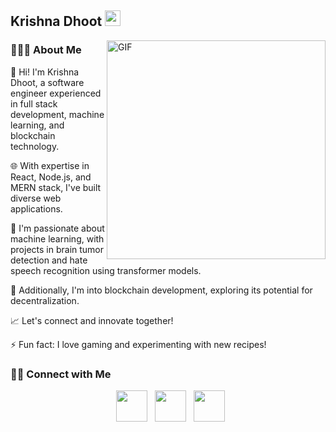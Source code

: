 <h2> Krishna Dhoot <img src="https://github.com/souvikguria98/souvikguria98/blob/master/Hi.gif" width="25"></h2>
<img align="right" alt="GIF" src="https://media.tenor.com/images/b24460d29cfb2126afbba78c2b02a0d3/tenor.gif" width="350"/>

<h3> 👨🏻‍💻 About Me </h3>

👋 Hi! I'm Krishna Dhoot, a software engineer experienced in full stack development, machine learning, and blockchain technology.

🌐 With expertise in React, Node.js, and MERN stack, I've built diverse web applications.

🧠 I'm passionate about machine learning, with projects in brain tumor detection and hate speech recognition using transformer models.

🔗 Additionally, I'm into blockchain development, exploring its potential for decentralization.

📈 Let's connect and innovate together! 

⚡ Fun fact: I love gaming and experimenting with new recipes!


<h3> 🤝🏻 Connect with Me </h3>

<p align="center">
&nbsp; <a href="https://www.linkedin.com/in/krishnadhoot098/" target="_blank" rel="noopener noreferrer"><img src="https://img.icons8.com/plasticine/100/000000/linkedin.png" width="50" /></a>
&nbsp; <a href="https://www.instagram.com/ayush_098_/" target="_blank" rel="noopener noreferrer"><img src="https://img.icons8.com/plasticine/100/000000/instagram-new.png" width="50" /></a>  
&nbsp; <a href="mailto:dhootkrishna123@gmail.com" target="_blank" rel="noopener noreferrer"><img src="https://img.icons8.com/plasticine/100/000000/gmail.png"  width="50" /></a>
</p>
